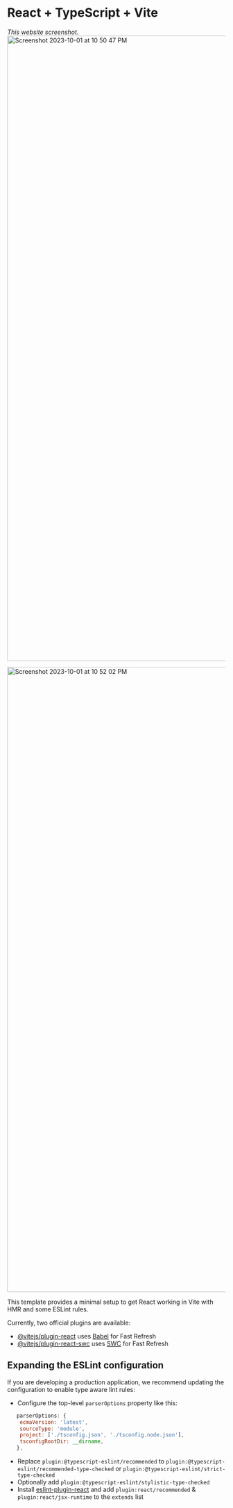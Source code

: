 # React + TypeScript + Vite

*This website screenshot.*
<img width="1440" alt="Screenshot 2023-10-01 at 10 50 47 PM" src="https://github.com/dheeraj-rs/TikaRx/assets/120098092/dae219ee-ab1e-4cc2-ab6a-7890904ad3b1">

<img width="1440" alt="Screenshot 2023-10-01 at 10 52 02 PM" src="https://github.com/dheeraj-rs/TikaRx/assets/120098092/d4643656-33ad-4a2f-b4f8-53d705faba7e">

This template provides a minimal setup to get React working in Vite with HMR and some ESLint rules.

Currently, two official plugins are available:

- [@vitejs/plugin-react](https://github.com/vitejs/vite-plugin-react/blob/main/packages/plugin-react/README.md) uses [Babel](https://babeljs.io/) for Fast Refresh
- [@vitejs/plugin-react-swc](https://github.com/vitejs/vite-plugin-react-swc) uses [SWC](https://swc.rs/) for Fast Refresh

## Expanding the ESLint configuration

If you are developing a production application, we recommend updating the configuration to enable type aware lint rules:

- Configure the top-level `parserOptions` property like this:

```js
   parserOptions: {
    ecmaVersion: 'latest',
    sourceType: 'module',
    project: ['./tsconfig.json', './tsconfig.node.json'],
    tsconfigRootDir: __dirname,
   },
```

- Replace `plugin:@typescript-eslint/recommended` to `plugin:@typescript-eslint/recommended-type-checked` or `plugin:@typescript-eslint/strict-type-checked`
- Optionally add `plugin:@typescript-eslint/stylistic-type-checked`
- Install [eslint-plugin-react](https://github.com/jsx-eslint/eslint-plugin-react) and add `plugin:react/recommended` & `plugin:react/jsx-runtime` to the `extends` list
